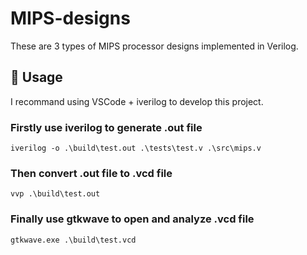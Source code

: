 # MIPS-designs
These are 3 types of MIPS processor designs implemented in Verilog.
## :running: Usage
I recommand using VSCode + iverilog to develop this project.
### Firstly use iverilog to generate .out file
```
iverilog -o .\build\test.out .\tests\test.v .\src\mips.v
```
### Then convert .out file to .vcd file
```
vvp .\build\test.out
```
### Finally use gtkwave to open and analyze .vcd file
```
gtkwave.exe .\build\test.vcd
```







